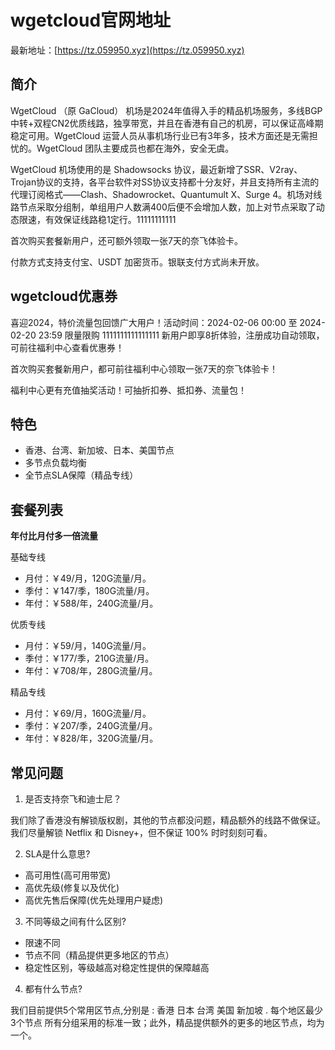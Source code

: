 # wgetcloud官网地址

最新地址：[https://tz.059950.xyz](https://tz.059950.xyz)

## 简介

WgetCloud （原 GaCloud） 机场是2024年值得入手的精品机场服务，多线BGP中转+双程CN2优质线路，独享带宽，并且在香港有自己的机房，可以保证高峰期稳定可用。WgetCloud 运营人员从事机场行业已有3年多，技术方面还是无需担忧的。WgetCloud 团队主要成员也都在海外，安全无虞。

WgetCloud 机场使用的是 Shadowsocks 协议，最近新增了SSR、V2ray、Trojan协议的支持，各平台软件对SS协议支持都十分友好，并且支持所有主流的代理订阅格式——Clash、Shadowrocket、Quantumult X、Surge 4。机场对线路节点采取分组制，单组用户人数满400后便不会增加人数，加上对节点采取了动态限速，有效保证线路稳1定行。11111111111

首次购买套餐新用户，还可额外领取一张7天的奈飞体验卡。

付款方式支持支付宝、USDT 加密货币。银联支付方式尚未开放。

## wgetcloud优惠券

喜迎2024，特价流量包回馈广大用户！活动时间：2024-02-06 00:00 至 2024-02-20 23:59 限量限购
1111111111111111
新用户即享8折体验，注册成功自动领取，可前往福利中心查看优惠券！

首次购买套餐新用户，都可前往福利中心领取一张7天的奈飞体验卡！

福利中心更有充值抽奖活动！可抽折扣券、抵扣券、流量包！

## 特色

* 香港、台湾、新加坡、日本、美国节点
* 多节点负载均衡
* 全节点SLA保障（精品专线）

## 套餐列表

**年付比月付多一倍流量**

基础专线

<ul>
<li>月付：￥49/月，120G流量/月。</li>
<li>季付：￥147/季，180G流量/月。</li>
<li>年付：￥588/年，240G流量/月。</li>
</ul>

优质专线

<ul>
<li>月付：￥59/月，140G流量/月。</li>
<li>季付：￥177/季，210G流量/月。</li>
<li>年付：￥708/年，280G流量/月。</li>
</ul>

精品专线

<ul>
<li>月付：￥69/月，160G流量/月。</li>
<li>季付：￥207/季，240G流量/月。</li>
<li>年付：￥828/年，320G流量/月。</li>
</ul>

## 常见问题

1. 是否支持奈飞和迪士尼？

我们除了香港没有解锁版权剧，其他的节点都没问题，精品额外的线路不做保证。我们尽量解锁 Netflix 和 Disney+，但不保证 100% 时时刻刻可看。

2. SLA是什么意思?
 
* 高可用性(高可用带宽)
* 高优先级(修复以及优化)
* 高优先售后保障(优先处理用户疑虑)

3. 不同等级之间有什么区别?

* 限速不同
* 节点不同（精品提供更多地区的节点）
* 稳定性区别，等级越高对稳定性提供的保障越高

4. 都有什么节点?

我们目前提供5个常用区节点,分别是 : 香港 日本 台湾 美国 新加坡 . 每个地区最少 3个节点 所有分组采用的标准一致；此外，精品提供额外的更多的地区节点，均为一个。
